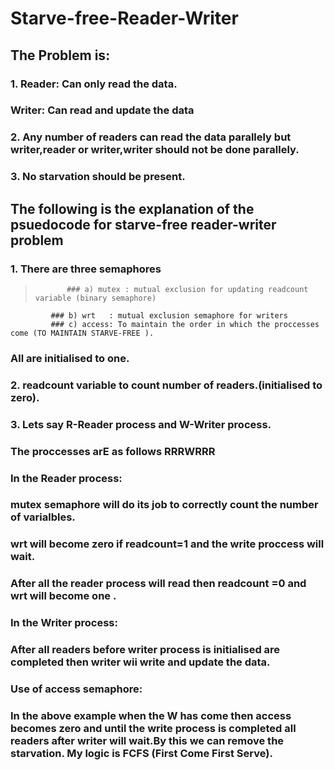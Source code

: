 # Starve-free-Reader-Writer

## The Problem is:
### 1. Reader: Can only read the data.
###    Writer: Can read and update the data
### 2. Any number of readers can read the data parallely but writer,reader or writer,writer should not be done parallely.
### 3. No starvation should be present.
## The following is the explanation of the psuedocode for starve-free reader-writer problem
###  1. There are three semaphores 
>            ### a) mutex : mutual exclusion for updating readcount variable (binary semaphore) 
             ### b) wrt   : mutual exclusion semaphore for writers
             ### c) access: To maintain the order in which the proccesses come (TO MAINTAIN STARVE-FREE ).
###     All are initialised to one.
###  2. readcount variable to count number of readers.(initialised to zero).
###  3. Lets say R-Reader process and W-Writer process.
###                    The proccesses arE as follows RRRWRRR
###                    In the  Reader process:
###                                     mutex semaphore will do its job to correctly count the number of varialbles.
###                                     wrt will become zero if readcount=1 and the write proccess will wait.
###                                     After all the reader process will read then readcount =0 and wrt will become one .
###                    In the Writer process:
###                                     After all readers before writer process is initialised are completed then writer wii write and update the data.
###                    Use of access semaphore:
###                                     In the above example when the W has come then access becomes zero and until the write process is completed all readers after                                            writer will wait.By this we can remove the starvation. My logic is FCFS (First Come First Serve).
                    
                                     
                                   
                    


